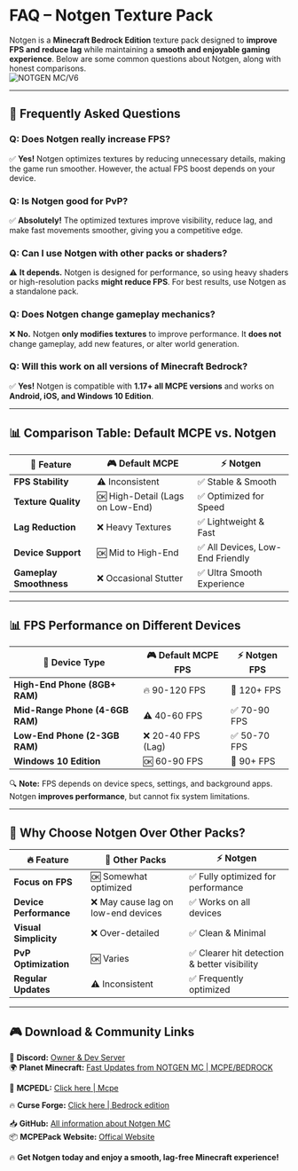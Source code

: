 # **FAQ – Notgen Texture Pack**  

Notgen is a **Minecraft Bedrock Edition** texture pack designed to **improve FPS and reduce lag** while maintaining a **smooth and enjoyable gaming experience**. Below are some common questions about Notgen, along with honest comparisons.  
![NOTGEN MC/V6](https://github.com/user-attachments/assets/29b81906-3127-4dbc-9bfd-3d71506192ca)


---

## **📌 Frequently Asked Questions**  

### **Q: Does Notgen really increase FPS?**  
✅ **Yes!** Notgen optimizes textures by reducing unnecessary details, making the game run smoother. However, the actual FPS boost depends on your device.  

### **Q: Is Notgen good for PvP?**  
✅ **Absolutely!** The optimized textures improve visibility, reduce lag, and make fast movements smoother, giving you a competitive edge.  

### **Q: Can I use Notgen with other packs or shaders?**  
⚠️ **It depends.** Notgen is designed for performance, so using heavy shaders or high-resolution packs **might reduce FPS**. For best results, use Notgen as a standalone pack.  

### **Q: Does Notgen change gameplay mechanics?**  
❌ **No.** Notgen **only modifies textures** to improve performance. It **does not** change gameplay, add new features, or alter world generation.  

### **Q: Will this work on all versions of Minecraft Bedrock?**  
✅ **Yes!** Notgen is compatible with **1.17+ all  MCPE versions** and works on **Android, iOS, and Windows 10 Edition**.  

---

## **📊 Comparison Table: Default MCPE vs. Notgen**  

| 🚀 Feature         | 🎮 Default MCPE | ⚡ Notgen |
|------------------|---------------|---------|
| **FPS Stability** | ⚠️ Inconsistent | ✅ Stable & Smooth |
| **Texture Quality** | 🆗 High-Detail (Lags on Low-End) | ✅ Optimized for Speed |
| **Lag Reduction** | ❌ Heavy Textures | ✅ Lightweight & Fast |
| **Device Support** | 🆗 Mid to High-End | ✅ All Devices, Low-End Friendly |
| **Gameplay Smoothness** | ❌ Occasional Stutter | ✅ Ultra Smooth Experience |

---

## **📊 FPS Performance on Different Devices**  

| 📱 Device Type       | 🎮 Default MCPE FPS | ⚡ Notgen FPS |
|-------------------|----------------|------------|
| **High-End Phone (8GB+ RAM)** | 🔥 90-120 FPS | 🚀 120+ FPS |
| **Mid-Range Phone (4-6GB RAM)** | ⚠️ 40-60 FPS | ✅ 70-90 FPS |
| **Low-End Phone (2-3GB RAM)** | ❌ 20-40 FPS (Lag) | ✅ 50-70 FPS |
| **Windows 10 Edition** | 🆗 60-90 FPS | 🚀 90+ FPS |

🔍 **Note:** FPS depends on device specs, settings, and background apps. Notgen **improves performance**, but cannot fix system limitations.  

---

## **📌 Why Choose Notgen Over Other Packs?**  

| 🔥 Feature          | 🎨 Other Packs | ⚡ Notgen |
|------------------|-----------------|---------|
| **Focus on FPS** | 🆗 Somewhat optimized | ✅ Fully optimized for performance |
| **Device Performance** | ❌ May cause lag on low-end devices | ✅ Works on all devices |
| **Visual Simplicity** | ❌ Over-detailed | ✅ Clean & Minimal |
| **PvP Optimization** | 🆗 Varies | ✅ Clearer hit detection & better visibility |
| **Regular Updates** | ⚠️ Inconsistent | ✅ Frequently optimized |

---

## 🎮 **Download & Community Links**  

🔗 **Discord:** [Owner & Dev Server](https://discord.gg/Zhmes8CHwa)  
🌍 **Planet Minecraft:** [Fast Updates from NOTGEN MC | MCPE/BEDROCK](https://www.planetminecraft.com/texture-pack/notgen/)  

🍃 **MCPEDL:**
[Click here | Mcpe](https://mcpedl.com/notgen-v5/)

🔥 **Curse Forge:** 
[Click here | Bedrock edition ](https://legacy.curseforge.com/minecraft-bedrock/texture-packs/notgen-v5)

📥 **GitHub:** [All information about Notgen MC](https://github.com/NOTGENZ/NOTGEN-MC)  
📦 **MCPEPack Website:** [Offical Website](https://mcpepack.wordpress.com/)  

🔥 **Get Notgen today and enjoy a smooth, lag-free Minecraft experience!**  
